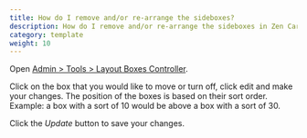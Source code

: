```yaml
---
title: How do I remove and/or re-arrange the sideboxes?
description: How do I remove and/or re-arrange the sideboxes in Zen Cart?
category: template
weight: 10
---
```


Open [Admin > Tools > Layout Boxes Controller](/user/admin_pages/tools/layout_boxes_controller/). 

Click on the box that you would like to move or turn off, click edit and make your changes. The position of the boxes is based on their sort order. Example: a box with a sort of 10 would be above a box with a sort of 30.

Click the *Update* button to save your changes.

